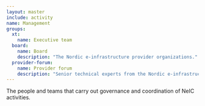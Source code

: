 ```yaml
---
layout: master
include: activity
name: Management
groups:
  xt:
    name: Executive team
  board:
    name: Board
    description: "The Nordic e-infrastructure provider organizations."
  provider-forum:
    name: Provider forum
    description: "Senior technical experts from the Nordic e-infrastructure provider organizations."
---
```


The people and teams that carry out governance and coordination of NeIC
activities.
